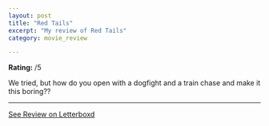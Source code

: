 ```yaml
---
layout: post
title: "Red Tails"
excerpt: "My review of Red Tails"
category: movie_review

---
```


**Rating:** /5

We tried, but how do you open with a dogfight and a train chase and make it this boring??

<hr>

[See Review on Letterboxd](https://boxd.it/8MDhUT)
